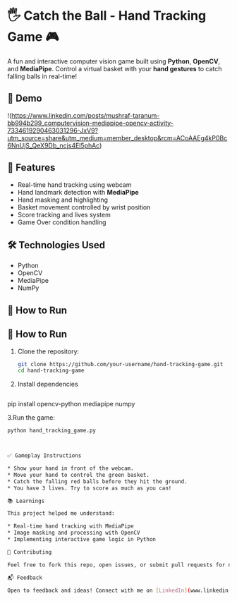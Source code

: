 
# 🖐️ Catch the Ball - Hand Tracking Game 🎮

A fun and interactive computer vision game built using **Python**, **OpenCV**, and **MediaPipe**. Control a virtual basket with your **hand gestures** to catch falling balls in real-time!

## 🎥 Demo  
!(https://www.linkedin.com/posts/mushraf-taranum-bb994b299_computervision-mediapipe-opencv-activity-7334619290463031296-JxV9?utm_source=share&utm_medium=member_desktop&rcm=ACoAAEg4kP0Bc6NnUjS_QeX9Db_ncjs4El5phAc)

## 🚀 Features
- Real-time hand tracking using webcam
- Hand landmark detection with **MediaPipe**
- Hand masking and highlighting
- Basket movement controlled by wrist position
- Score tracking and lives system
- Game Over condition handling

## 🛠️ Technologies Used
- Python
- OpenCV
- MediaPipe
- NumPy


## 📌 How to Run

## 📌 How to Run
1. Clone the repository:
   ```bash
   git clone https://github.com/your-username/hand-tracking-game.git
   cd hand-tracking-game

2. Install dependencies
   ```bash
  pip install opencv-python mediapipe numpy

3.Run the game:
  ```bash
  python hand_tracking_game.py

  

 ✅ Gameplay Instructions

* Show your hand in front of the webcam.
* Move your hand to control the green basket.
* Catch the falling red balls before they hit the ground.
* You have 3 lives. Try to score as much as you can!

📚 Learnings

This project helped me understand:

* Real-time hand tracking with MediaPipe
* Image masking and processing with OpenCV
* Implementing interactive game logic in Python

🤝 Contributing

Feel free to fork this repo, open issues, or submit pull requests for new features or improvements!

📬 Feedback

Open to feedback and ideas! Connect with me on [LinkedIn](www.linkedin.com/in/mushraf-taranum-bb994b299) or raise an issue here.


